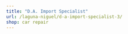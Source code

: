 ```yaml
---
title: "D.A. Import Specialist"
url: /laguna-niguel/d-a-import-specialist-3/
shop: car repair
---
```

